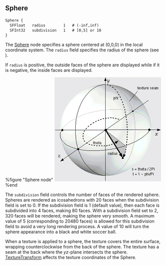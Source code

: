 ## Sphere

```
Sphere {
  SFFloat   radius        1   # (-inf,inf)
  SFInt32   subdivision   1   # [0,5] or 10
}
```

The [Sphere](reference/sphere.md#sphere) node specifies a sphere centered at
(0,0,0) in the local coordinate system. The `radius` field specifies the radius
of the sphere (see ).

If `radius` is positive, the outside faces of the sphere are displayed while if
it is negative, the inside faces are displayed.

%figure "Sphere node"
![Sphere node](png/sphere.png)
%end

The `subdivision` field controls the number of faces of the rendered sphere.
Spheres are rendered as icosahedrons with 20 faces when the subdivision field is
set to 0. If the subdivision field is 1 (default value), then each face is
subdivided into 4 faces, making 80 faces. With a subdivision field set to 2, 320
faces will be rendered, making the sphere very smooth. A maximum value of 5
(corresponding to 20480 faces) is allowed for this subdivision field to avoid a
very long rendering process. A value of 10 will turn the sphere appearance into
a black and white soccer ball.

When a texture is applied to a sphere, the texture covers the entire surface,
wrapping counterclockwise from the back of the sphere. The texture has a seam at
the back where the *yz*-plane intersects the sphere.
[TextureTransform](reference/texturetransform.md#texturetransform) affects the
texture coordinates of the Sphere.

